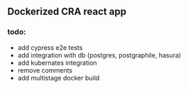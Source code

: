 ## Dockerized CRA react app 

### todo:
- add cypress e2e tests
- add integration with db (postgres, postgraphile, hasura)
- add kubernates integration
- remove comments
- add multistage docker build